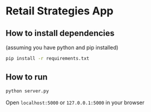 # Retail Strategies App

## How to install dependencies

(assuming you have python and pip installed)

```sh
pip install -r requirements.txt
```

## How to run

```sh
python server.py
```

Open `localhost:5000` or `127.0.0.1:5000` in your browser
